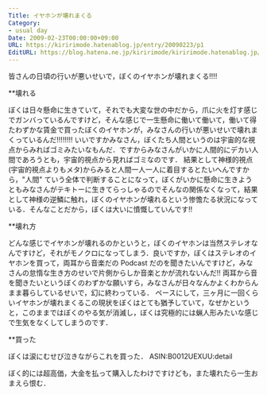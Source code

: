 ```yaml
---
Title: イヤホンが壊れまくる
Category:
- usual day
Date: 2009-02-23T00:00:00+09:00
URL: https://kiririmode.hatenablog.jp/entry/20090223/p1
EditURL: https://blog.hatena.ne.jp/kiririmode/kiririmode.hatenablog.jp/atom/entry/8454420450078213426
---
```



皆さんの日頃の行いが悪いせいで，ぼくのイヤホンが壊れまくる!!!!

**壊れる

ぼくは日々懸命に生きていて，それでも大変な世の中だから，爪に火を灯す感じでガンバっているんですけど，そんな感じで一生懸命に働いて働いて，働いて得たわずかな賃金で買ったぼくのイヤホンが，みなさんの行いが悪いせいで壊れまくっているんだ!!!!!!!!
いいですかみなさん，ぼくたち人間というのは宇宙的な視点からみればゴミみたいなもんだ．ですからみなさんがいかに人間的にデカい人間であろうとも，宇宙的視点から見ればゴミなのです．
結果として神様的視点(宇宙的視点よりもメタ)からみると人間一人一人に着目するとたいへんですから，"人間" ていう全体で判断することになって，ぼくがいかに懸命に生きようともみなさんがテキトーに生きてらっしゃるのでそんなの関係なくなって，結果として神様の逆鱗に触れ，ぼくのイヤホンが壊れるという惨憺たる状況になっている．そんなことだから，ぼくは大いに憤慨していんです!!

**壊れ方

どんな感じでイヤホンが壊れるのかというと，ぼくのイヤホンは当然ステレオなんですけど，それがモノクロになってしまう．良いですか，ぼくはステレオのイヤホンを買って，両耳から音楽だの Podcast だのを聞きたいんですけど，みなさんの怠惰な生き方のせいで片側からしか音楽とかが流れないんだ!! 両耳から音を聞きたいというぼくのわずかな願いすら，みなさんが日々なんかよくわからんまま暮らしているせいで，幻に終わっている．
ペースにして，三ヶ月に一回くらいイヤホンが壊れまくるこの現状をぼくはとても猶予していて，なぜかというと，このままではぼくのやる気が消滅し，ぼくは究極的には蝋人形みたいな感じで生気をなくしてしまうのです．

**買った

ぼくは涙にむせび泣きながらこれを買った．
ASIN:B0012UEXUU:detail

ぼく的には超高価，大金を払って購入したわけですけども，また壊れたら一生おまえら恨む．
